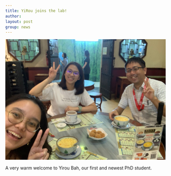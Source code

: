 ```yaml
---
title: YiRou joins the lab!
author: 
layout: post
group: news
---
```

 <img src="/static/img/news/YiRou_welcome.jpeg" alt="YiRou_welcome" class="img-fluid">

A very warm welcome to Yirou Bah, our first and newest PhD student.
